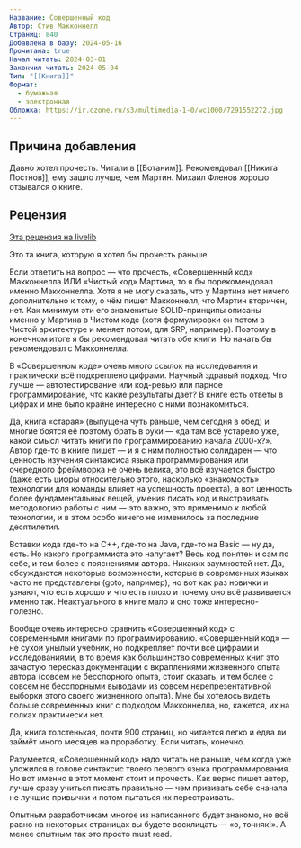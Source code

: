 ```yaml
---
Название: Совершенный код
Автор: Стив Макконнелл
Страниц: 840
Добавлена в базу: 2024-05-16
Прочитана: true
Начал читать: 2024-03-01
Закончил читать: 2024-05-04
Тип: "[[Книга]]"
Формат:
  - бумажная
  - электронная
Обложка: https://ir.ozone.ru/s3/multimedia-1-0/wc1000/7291552272.jpg
---
```

## Причина добавления

Давно хотел прочесть. Читали в [[Ботаним]]. Рекомендовал [[Никита Постнов]], ему зашло лучше, чем Мартин. Михаил Фленов хорошо отзывался о книге.

## Рецензия

[Эта рецензия на livelib](https://www.livelib.ru/reader/alexey-goloburdin/reviews)

Это та книга, которую я хотел бы прочесть раньше.

Если ответить на вопрос — что прочесть, «Совершенный код» Макконнелла ИЛИ «Чистый код» Мартина, то я бы порекомендовал именно Макконнелла. Хотя я не могу сказать, что у Мартина нет ничего дополнительно к тому, о чём пишет Макконнелл, что Мартин вторичен, нет. Как минимум эти его знаменитые SOLID-принципы описаны именно у Мартина в Чистом коде (хотя формулировки он потом в Чистой архитектуре и меняет потом, для SRP, например). Поэтому в конечном итоге я бы рекомендовал читать обе книги. Но начать бы рекомендовал с Макконнелла.

В «Совершенном коде» очень много ссылок на исследования и практически всё подкреплено цифрами. Научный здравый подход. Что лучше — автотестирование или код-ревью или парное программирование, что какие результаты даёт? В книге есть ответы в цифрах и мне было крайне интересно с ними познакомиться.

Да, книга «старая» (выпущена чуть раньше, чем сегодня в обед) и многие боятся её поэтому брать в руки — «да там всё устарело уже, какой смысл читать книги по программированию начала 2000-х?». Автор где-то в книге пишет — и я с ним полностью солидарен — что ценность изучения синтаксиса языка программирования или очередного фреймворка не очень велика, это всё изучается быстро (даже есть цифры относительно этого, насколько «знакомость» технологии для команды влияет на успешность проекта), а вот ценность более фундаментальных вещей, умения писать код и выстраивать методологию работы с ним — это важно, это применимо к любой технологии, и в этом особо ничего не изменилось за последние десятилетия.

Вставки кода где-то на C++, где-то на Java, где-то на Basic — ну да, есть. Но какого программиста это напугает? Весь код понятен и сам по себе, и тем более с пояснениями автора. Никаких заумностей нет. Да, обсуждаются некоторые возможности, которые в современных языках часто не представлены (goto, например), но вот как раз новички и узнают, что есть хорошо и что есть плохо и почему оно всё развивается именно так. Неактуального в книге мало и оно тоже интересно-полезно.

Вообще очень интересно сравнить «Совершенный код» с современными книгами по программированию. «Совершенный код» — не сухой унылый учебник, но подкрепляет почти всё цифрами и исследованиями, в то время как большинство современных книг это зачастую пересказ документации с вкраплениями жизненного опыта автора (совсем не бесспорного опыта, стоит сказать, и тем более с совсем не бесспорными выводами из совсем нерепрезентативной выборки этого своего жизненного опыта). Мне бы хотелось видеть больше современных книг с подходом Макконнелла, но, кажется, их на полках практически нет.

Да, книга толстенькая, почти 900 страниц, но читается легко и едва ли займёт много месяцев на проработку. Если читать, конечно.

Разумеется, «Совершенный код» надо читать не раньше, чем когда уже уложился в голове синтаксис твоего первого языка программирования. Но вот именно в этот момент стоит и прочесть. Как верно пишет автор, лучше сразу учиться писать правильно — чем прививать себе сначала не лучшие привычки и потом пытаться их перестраивать.

Опытным разработчикам многое из написанного будет знакомо, но всё равно на некоторых страницах вы будете восклицать — «о, точняк!». А менее опытным так это просто must read.